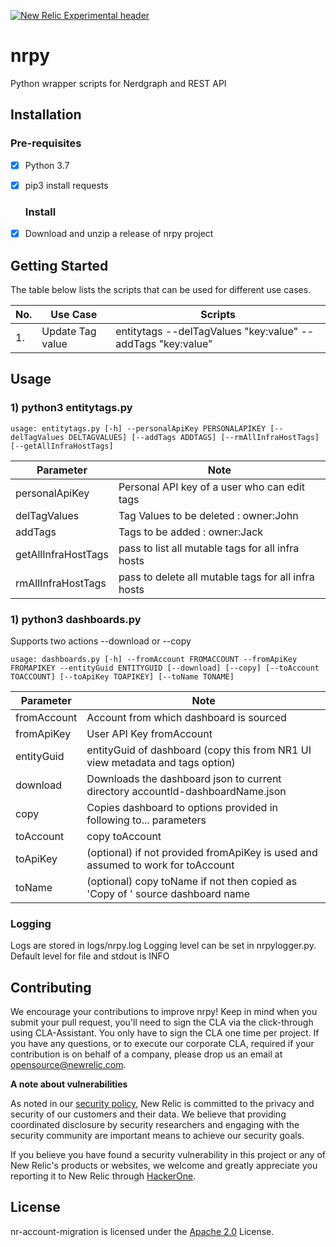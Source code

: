 [![New Relic Experimental header](https://github.com/newrelic/opensource-website/raw/master/src/images/categories/Experimental.png)](https://opensource.newrelic.com/oss-category/#new-relic-experimental)

# nrpy

Python wrapper scripts for Nerdgraph and REST API

## Installation

### Pre-requisites

- [x] Python 3.7
- [x] pip3 install requests

  ### Install

- [x] Download and unzip a release of nrpy project

## Getting Started

The table below lists the scripts that can be used for different use cases.

No. | Use Case         | Scripts
--- | ---------------- | -----------------------------------------------------------
1.  | Update Tag value | entitytags --delTagValues "key:value" --addTags "key:value"

## Usage

### 1) python3 entitytags.py

`usage: entitytags.py [-h] --personalApiKey PERSONALAPIKEY [--delTagValues DELTAGVALUES] [--addTags ADDTAGS] [--rmAllInfraHostTags] [--getAllInfraHostTags]`

Parameter           | Note
------------------- | ---------------------------------------------------
personalApiKey      | Personal API key of a user who can edit tags
delTagValues        | Tag Values to be deleted : owner:John
addTags             | Tags to be added : owner:Jack
getAllInfraHostTags | pass to list all mutable tags for all infra hosts
rmAllInfraHostTags  | pass to delete all mutable tags for all infra hosts

### 1) python3 dashboards.py

Supports two actions --download or --copy

`usage: dashboards.py [-h] --fromAccount FROMACCOUNT --fromApiKey FROMAPIKEY --entityGuid ENTITYGUID [--download] [--copy] [--toAccount TOACCOUNT] [--toApiKey TOAPIKEY] [--toName TONAME]`

Parameter   | Note
----------- | -------------------------------------------------------------------------------
fromAccount | Account from which dashboard is sourced
fromApiKey  | User API Key fromAccount
entityGuid  | entityGuid of dashboard (copy this from NR1 UI view metadata and tags option)
download    | Downloads the dashboard json to current directory accountId-dashboardName.json
copy        | Copies dashboard to options provided in following to... parameters
toAccount   | copy toAccount
toApiKey    | (optional) if not provided fromApiKey is used and assumed to work for toAccount
toName      | (optional) copy toName if not then copied as 'Copy of ' source dashboard name

### Logging

Logs are stored in logs/nrpy.log Logging level can be set in nrpylogger.py. Default level for file and stdout is INFO

## Contributing

We encourage your contributions to improve nrpy! Keep in mind when you submit your pull request, you'll need to sign the CLA via the click-through using CLA-Assistant. You only have to sign the CLA one time per project. If you have any questions, or to execute our corporate CLA, required if your contribution is on behalf of a company, please drop us an email at opensource@newrelic.com.

**A note about vulnerabilities**

As noted in our [security policy](../../security/policy), New Relic is committed to the privacy and security of our customers and their data. We believe that providing coordinated disclosure by security researchers and engaging with the security community are important means to achieve our security goals.

If you believe you have found a security vulnerability in this project or any of New Relic's products or websites, we welcome and greatly appreciate you reporting it to New Relic through [HackerOne](https://hackerone.com/newrelic).

## License

nr-account-migration is licensed under the [Apache 2.0](http://apache.org/licenses/LICENSE-2.0.txt) License.

